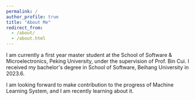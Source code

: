 ```yaml
---
permalink: /
author_profile: true
title: "About Me"
redirect_from: 
  - /about/
  - /about.html
---
```


I am currently a first year master student at the School of Software & Microelectronics, Peking University, under the supervision of Prof. Bin Cui. I received my bachelor's degree in School of Software, Beihang University in 2023.6.
  
I am looking forward to make contribution to the progress of Machine Learning System, and I am recently learning about it.

<script type="text/javascript">
  var GOOG_FIXURL_LANG = 'en';
  var GOOG_FIXURL_SITE = '{{ site.url }}'
</script>
<script type="text/javascript"
  src="//linkhelp.clients.google.com/tbproxy/lh/wm/fixurl.js">
</script>
